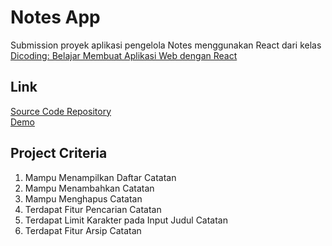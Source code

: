 # Notes App

Submission proyek aplikasi pengelola Notes menggunakan React dari kelas [Dicoding: Belajar Membuat Aplikasi Web dengan React](https://www.dicoding.com/academies/403)

## Link

[Source Code Repository](https://github.com/fuadmln/react-notes)<br>
[Demo](https://react-notes-f8480.web.app)

## Project Criteria

1. Mampu Menampilkan Daftar Catatan
1. Mampu Menambahkan Catatan
1. Mampu Menghapus Catatan
1. Terdapat Fitur Pencarian Catatan
1. Terdapat Limit Karakter pada Input Judul Catatan
1. Terdapat Fitur Arsip Catatan
